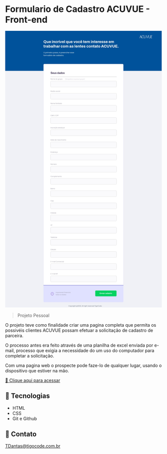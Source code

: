 # Formulario de Cadastro ACUVUE - Front-end

![preview](./src/.github/account.png)

> Projeto Pessoal

O projeto teve como finalidade criar uma pagina completa que permita os possivéis clientes ACUVUE possam efetuar a solicitação de cadastro de parceira.

O processo antes era feito através de uma planilha de excel enviada por e-mail, processo que exigia a necessidade do um uso do computador para completar a solicitação.

Com uma pagina web o prospecte pode faze-lo de qualquer lugar, usando o dispositivo que estiver na mão.

[ 🔗 Clique aqui para acessar](https://sejaacuvue.netlify.app/)

## 🚀 Tecnologias

- HTML
- CSS
- Git e Github

## 🚀 Contato
TDantas@tigocode.com.br